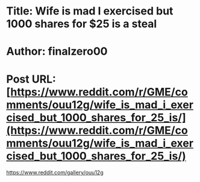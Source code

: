 # Title: Wife is mad I exercised but 1000 shares for $25 is a steal
# Author: finalzero00
# Post URL: [https://www.reddit.com/r/GME/comments/ouu12g/wife_is_mad_i_exercised_but_1000_shares_for_25_is/](https://www.reddit.com/r/GME/comments/ouu12g/wife_is_mad_i_exercised_but_1000_shares_for_25_is/)


https://www.reddit.com/gallery/ouu12g